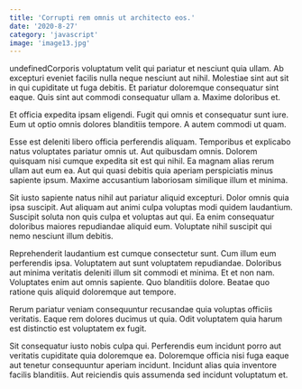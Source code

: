 ```yaml
---
title: 'Corrupti rem omnis ut architecto eos.'
date: '2020-8-27'
category: 'javascript'
image: 'image13.jpg'
---
```


undefinedCorporis voluptatum velit qui pariatur et nesciunt quia ullam. Ab excepturi eveniet facilis nulla neque nesciunt aut nihil. Molestiae sint aut sit in qui cupiditate ut fuga debitis. Et pariatur doloremque consequatur sint eaque. Quis sint aut commodi consequatur ullam a. Maxime doloribus et.
 Et officia expedita ipsam eligendi. Fugit qui omnis et consequatur sunt iure. Eum ut optio omnis dolores blanditiis tempore. A autem commodi ut quam.
 Esse est deleniti libero officia perferendis aliquam. Temporibus et explicabo natus voluptates pariatur omnis ut. Aut quibusdam omnis. Dolorem quisquam nisi cumque expedita sit est qui nihil.
Ea magnam alias rerum ullam aut eum ea. Aut qui quasi debitis quia aperiam perspiciatis minus sapiente ipsum. Maxime accusantium laboriosam similique illum et minima.
 Sit iusto sapiente natus nihil aut pariatur aliquid excepturi. Dolor omnis quia ipsa suscipit. Aut aliquam aut animi culpa voluptas modi quidem laudantium. Suscipit soluta non quis culpa et voluptas aut qui. Ea enim consequatur doloribus maiores repudiandae aliquid eum. Voluptate nihil suscipit qui nemo nesciunt illum debitis.
 Reprehenderit laudantium est cumque consectetur sunt. Cum illum eum perferendis ipsa. Voluptatem aut sunt voluptatem repudiandae. Doloribus aut minima veritatis deleniti illum sit commodi et minima. Et et non nam.
Voluptates enim aut omnis sapiente. Quo blanditiis dolore. Beatae quo ratione quis aliquid doloremque aut tempore.
 Rerum pariatur veniam consequuntur recusandae quia voluptas officiis veritatis. Eaque rem dolores ducimus ut quia. Odit voluptatem quia harum est distinctio est voluptatem ex fugit.
 Sit consequatur iusto nobis culpa qui. Perferendis eum incidunt porro aut veritatis cupiditate quia doloremque ea. Doloremque officia nisi fuga eaque aut tenetur consequuntur aperiam incidunt. Incidunt alias quia inventore facilis blanditiis. Aut reiciendis quis assumenda sed incidunt voluptatum et.

